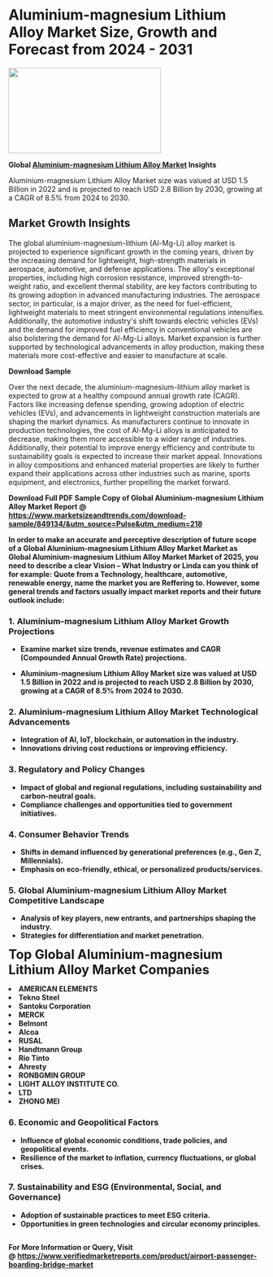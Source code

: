 <H1>Aluminium-magnesium Lithium Alloy Market Size, Growth and Forecast from 2024 - 2031</H1><img class="aligncenter size-medium wp-image-584254" src="https://thirdeyenews.in/wp-content/uploads/2024/09/Global-Market-Research-300x168.jpeg" alt="" width="300" height="168" /><p><strong>Global&nbsp;<a href="https://www.marketsizeandtrends.com/download-sample/849134/&amp;utm_source=Pulse&amp;utm_medium=218">Aluminium-magnesium Lithium Alloy Market</a> Insights</strong></p><p>Aluminium-magnesium Lithium Alloy Market size was valued at USD 1.5 Billion in 2022 and is projected to reach USD 2.8 Billion by 2030, growing at a CAGR of 8.5% from 2024 to 2030.</p><p><h2>Market Growth Insights</h2> <p>The global aluminium-magnesium-lithium (Al-Mg-Li) alloy market is projected to experience significant growth in the coming years, driven by the increasing demand for lightweight, high-strength materials in aerospace, automotive, and defense applications. The alloy's exceptional properties, including high corrosion resistance, improved strength-to-weight ratio, and excellent thermal stability, are key factors contributing to its growing adoption in advanced manufacturing industries. The aerospace sector, in particular, is a major driver, as the need for fuel-efficient, lightweight materials to meet stringent environmental regulations intensifies. Additionally, the automotive industry's shift towards electric vehicles (EVs) and the demand for improved fuel efficiency in conventional vehicles are also bolstering the demand for Al-Mg-Li alloys. Market expansion is further supported by technological advancements in alloy production, making these materials more cost-effective and easier to manufacture at scale.</p> <p><strong>Download Sample</strong></p> <p>Over the next decade, the aluminium-magnesium-lithium alloy market is expected to grow at a healthy compound annual growth rate (CAGR). Factors like increasing defense spending, growing adoption of electric vehicles (EVs), and advancements in lightweight construction materials are shaping the market dynamics. As manufacturers continue to innovate in production technologies, the cost of Al-Mg-Li alloys is anticipated to decrease, making them more accessible to a wider range of industries. Additionally, their potential to improve energy efficiency and contribute to sustainability goals is expected to increase their market appeal. Innovations in alloy compositions and enhanced material properties are likely to further expand their applications across other industries such as marine, sports equipment, and electronics, further propelling the market forward.</p> <p><strong></p><p><span class=""><strong>Download Full PDF Sample Copy of Global Aluminium-magnesium Lithium Alloy Market Report</strong> @ <a href="https://www.marketsizeandtrends.com/download-sample/849134/&amp;utm_source=Pulse&amp;utm_medium=218" target="_blank">https://www.marketsizeandtrends.com/download-sample/849134/&amp;utm_source=Pulse&amp;utm_medium=218</a></span></p><p>In order to make an accurate and perceptive description of future scope of a Global&nbsp;Aluminium-magnesium Lithium Alloy Market Market as Global&nbsp;Aluminium-magnesium Lithium Alloy Market Market of 2025, you need to describe a clear Vision &ndash; What Industry or Linda can you think of for example: Quote from a Technology, healthcare, automotive, renewable energy, name the market you are Reffering to. However, some general trends and factors usually impact market reports and their future outlook include:</p><h3>1.&nbsp;<strong>Aluminium-magnesium Lithium Alloy Market Growth Projections</strong></h3><ul><li>Examine market size trends, revenue estimates and CAGR (Compounded Annual Growth Rate) projections.</li><li><p>Aluminium-magnesium Lithium Alloy Market size was valued at USD 1.5 Billion in 2022 and is projected to reach USD 2.8 Billion by 2030, growing at a CAGR of 8.5% from 2024 to 2030.</p></li></ul><h3>2.&nbsp;<strong>Aluminium-magnesium Lithium Alloy Market Technological Advancements</strong></h3><ul><li>Integration of AI, IoT, blockchain, or automation in the industry.</li><li>Innovations driving cost reductions or improving efficiency.</li></ul><h3>3.&nbsp;<strong>Regulatory and Policy Changes</strong></h3><ul><li>Impact of global and regional regulations, including sustainability and carbon-neutral goals.</li><li>Compliance challenges and opportunities tied to government initiatives.</li></ul><h3>4.&nbsp;<strong>Consumer Behavior Trends</strong></h3><ul><li>Shifts in demand influenced by generational preferences (e.g., Gen Z, Millennials).</li><li>Emphasis on eco-friendly, ethical, or personalized products/services.</li></ul><h3>5.&nbsp;<strong>Global Aluminium-magnesium Lithium Alloy Market Competitive Landscape</strong></h3><ul><li>Analysis of key players, new entrants, and partnerships shaping the industry.</li><li>Strategies for differentiation and market penetration.</li></ul><p data-pm-slice="1 1 []"><span style="color: inherit; font-family: inherit; font-size: 25px;">Top Global Aluminium-magnesium Lithium Alloy Market Companies</span></p><div class="" data-test-id=""><p><li>AMERICAN ELEMENTS</li><li> Tekno Steel</li><li> Santoku Corporation</li><li> MERCK</li><li> Belmont</li><li> Alcoa</li><li> RUSAL</li><li> Handtmann Group</li><li> Rio Tinto</li><li> Ahresty</li><li> RONBGMIN GROUP</li><li> LIGHT ALLOY INSTITUTE CO.</li><li>LTD</li><li> ZHONG MEI</li></p></div><h3>6.&nbsp;<strong>Economic and Geopolitical Factors</strong></h3><ul><li>Influence of global economic conditions, trade policies, and geopolitical events.</li><li>Resilience of the market to inflation, currency fluctuations, or global crises.</li></ul><h3>7.&nbsp;<strong>Sustainability and ESG (Environmental, Social, and Governance)</strong></h3><ul><li>Adoption of sustainable practices to meet ESG criteria.</li><li>Opportunities in green technologies and circular economy principles.</li></ul><h2><strong style="font-size: 14px;">For More Information or Query, Visit @&nbsp;</strong><a style="background-color: #ffffff; font-size: 14px;" href="https://www.marketsizeandtrends.com/report/aluminium-magnesium-lithium-alloy-market/" target="_blank">https://www.verifiedmarketreports.com/product/airport-passenger-boarding-bridge-market</a></h2>
